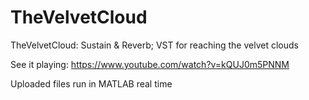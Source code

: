 # TheVelvetCloud
TheVelvetCloud: Sustain & Reverb; VST for reaching the velvet clouds


See it playing:
https://www.youtube.com/watch?v=kQUJ0m5PNNM


Uploaded files run in MATLAB real time
